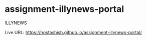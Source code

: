 # assignment-illynews-portal
ILLYNEWS

Live URL: https://hostashish.github.io/assignment-illynews-portal/
